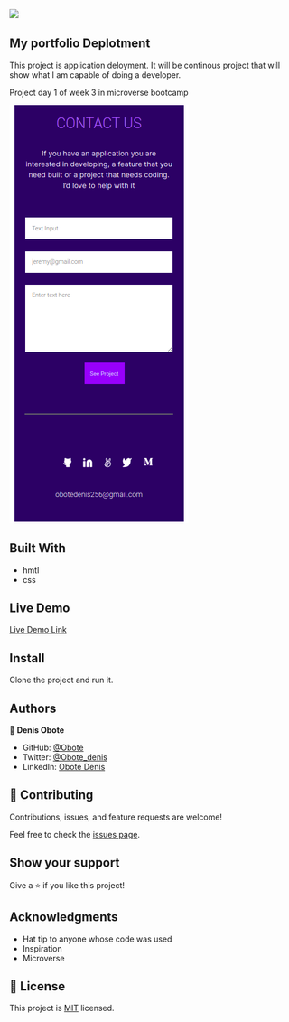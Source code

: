 ![](https://img.shields.io/badge/Microverse-blueviolet)

## My portfolio Deplotment

This project is application deloyment. It will be continous project that will show what I am capable of doing a developer.

Project day 1 of week 3 in microverse bootcamp


![screenshot](./app.png)


## Built With

- hmtl
- css
## Live Demo

[Live Demo Link](https://obote.github.io/myportfolio/)

## Install

Clone the project and run  it.



## Authors

👤 **Denis Obote**

- GitHub: [@Obote](https://github.com/Obote)
- Twitter: [@Obote_denis](https://twitter.com/Obote_denis)
- LinkedIn: [Obote Denis](https://www.linkedin.com/in/obote-denis-9859a2a3/)


## 🤝 Contributing

Contributions, issues, and feature requests are welcome!

Feel free to check the [issues page](../../issues/).

## Show your support

Give a ⭐️ if you like this project!

## Acknowledgments

- Hat tip to anyone whose code was used
- Inspiration
- Microverse

## 📝 License

This project is [MIT](./MIT.md) licensed.